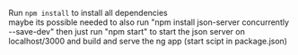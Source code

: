 Run `npm install` to install all dependencies  
maybe its possible needed to also run "npm install json-server concurrently --save-dev"
then just run "npm start" to start the json server on localhost/3000 and build and serve the ng app (start scipt in package.json)



